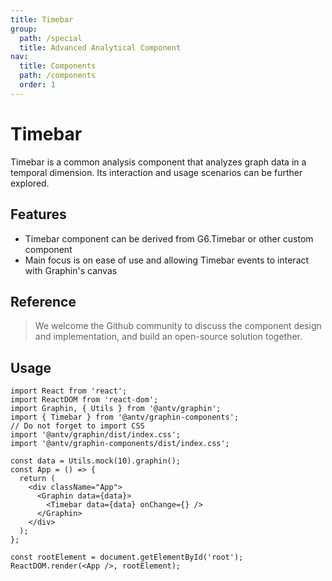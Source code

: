 ```yaml
---
title: Timebar
group:
  path: /special
  title: Advanced Analytical Component
nav:
  title: Components
  path: /components
  order: 1
---
```


# Timebar

Timebar is a common analysis component that analyzes graph data in a temporal dimension. Its interaction and usage scenarios can be further explored.

## Features

- Timebar component can be derived from G6.Timebar or other custom component
- Main focus is on ease of use and allowing Timebar events to interact with Graphin's canvas

## Reference

> We welcome the Github community to discuss the component design and implementation, and build an open-source solution together.

## Usage

```tsx | pure
import React from 'react';
import ReactDOM from 'react-dom';
import Graphin, { Utils } from '@antv/graphin';
import { Timebar } from '@antv/graphin-components';
// Do not forget to import CSS
import '@antv/graphin/dist/index.css';
import '@antv/graphin-components/dist/index.css';

const data = Utils.mock(10).graphin();
const App = () => {
  return (
    <div className="App">
      <Graphin data={data}>
        <Timebar data={data} onChange={} />
      </Graphin>
    </div>
  );
};

const rootElement = document.getElementById('root');
ReactDOM.render(<App />, rootElement);
```
